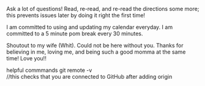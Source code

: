 Ask a lot of questions!
Read, re-read, and re-read the directions some more; this prevents issues later by doing it right the first time!

I am committed to using and updating my calendar everyday.
I am committed to a 5 minute pom break every 30 minutes.

Shoutout to my wife (Whit).  Could not be here without you.  Thanks for believing in me, loving me, and being such a good momma at the same time!  Love you!!


helpful commmands
git remote -v  
//this checks that you are connected to GitHub after adding origin
